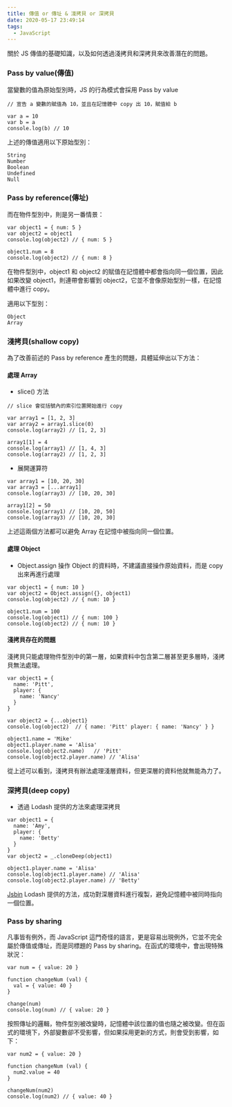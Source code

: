 ```yaml
---
title: 傳值 or 傳址 & 淺拷貝 or 深拷貝
date: 2020-05-17 23:49:14
tags:
  - JavaScript
---
```

關於 JS 傳值的基礎知識，以及如何透過淺拷貝和深拷貝來改善潛在的問題。
<!--more-->
### Pass by value(傳值)
當變數的值為原始型別時，JS 的行為模式會採用 Pass by value
```
// 宣告 a 變數的賦值為 10，並且在記憶體中 copy 出 10，賦值給 b

var a = 10
var b = a
console.log(b) // 10
```

上述的傳值適用以下原始型別：
```
String
Number
Boolean
Undefined
Null
```

### Pass by reference(傳址)
而在物件型別中，則是另一番情景：
```
var object1 = { num: 5 }
var object2 = object1
console.log(object2) // { num: 5 }

object1.num = 8
console.log(object2) // { num: 8 }
```
在物件型別中，object1 和 object2 的賦值在記憶體中都會指向同一個位置，因此如果改變 object1，則連帶會影響到 object2，它並不會像原始型別一樣，在記憶體中進行 copy。

適用以下型別：
```
Object
Array
```

### 淺拷貝(shallow copy)
為了改善前述的 Pass by reference 產生的問題，具體延伸出以下方法：

#### 處理 Array
- slice() 方法
```
// slice 會從括號內的索引位置開始進行 copy

var array1 = [1, 2, 3]
var array2 = array1.slice(0)
console.log(array2) // [1, 2, 3]

array1[1] = 4
console.log(array1) // [1, 4, 3]
console.log(array2) // [1, 2, 3]
```

- 展開運算符
```
var array1 = [10, 20, 30]
var array3 = [...array1]
console.log(array3) // [10, 20, 30]

array1[2] = 50
console.log(array1) // [10, 20, 50]
console.log(array3) // [10, 20, 30]
```
上述這兩個方法都可以避免 Array 在記憶中被指向同一個位置。

#### 處理 Object
- Object.assign
操作 Object 的資料時，不建議直接操作原始資料，而是 copy 出來再進行處理
```
var object1 = { num: 10 }
var object2 = Object.assign({}, object1)
console.log(object2) // { num: 10 }

object1.num = 100
console.log(object1) // { num: 100 }
console.log(object2) // { num: 10 }
```

#### 淺拷貝存在的問題
淺拷貝只能處理物件型別中的第一層，如果資料中包含第二層甚至更多層時，淺拷貝無法處理。
```
var object1 = {
  name: 'Pitt',
  player: {
    name: 'Nancy'
  }
}

var object2 = {...object1}
console.log(object2)  // { name: 'Pitt' player: { name: 'Nancy' } }

object1.name = 'Mike'
object1.player.name = 'Alisa'
console.log(object2.name)   // 'Pitt'
console.log(object2.player.name) // 'Alisa'
```
從上述可以看到，淺拷貝有辦法處理淺層資料，但更深層的資料他就無能為力了。

### 深拷貝(deep copy)
- 透過 Lodash 提供的方法來處理深拷貝
```
var object1 = {
  name: 'Amy',
  player: {
    name: 'Betty'
  }
}
var object2 = _.cloneDeep(object1)

object1.player.name = 'Alisa'
console.log(object1.player.name) // 'Alisa'
console.log(object2.player.name) // 'Betty'
```
[Jsbin](https://jsbin.com/vixabijenu/edit?html,js,console)
Lodash 提供的方法，成功對深層資料進行複製，避免記憶體中被同時指向一個位置。

### Pass by sharing
凡事皆有例外，而 JavaScript 這門奇怪的語言，更是容易出現例外，它並不完全屬於傳值或傳址，而是同標題的 Pass by sharing。在函式的環境中，會出現特殊狀況：
```
var num = { value: 20 }

function changeNum (val) {
  val = { value: 40 }
}

change(num)
console.log(num) // { value: 20 }
```
按照傳址的邏輯，物件型別被改變時，記憶體中該位置的值也隨之被改變。但在函式的環境下，外部變數卻不受影響，但如果採用更新的方式，則會受到影響，如下：
```
var num2 = { value: 20 }

function changeNum (val) {
  num2.value = 40
}

changeNum(num2)
console.log(num2) // { value: 40 }
```